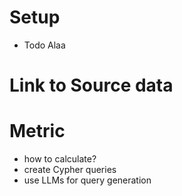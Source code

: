 # Setup
- Todo Alaa

# Link to Source data

# Metric
- how to calculate?
- create Cypher queries  
- use LLMs for query generation
